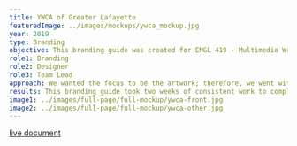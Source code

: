 ```yaml
---
title: YWCA of Greater Lafayette
featuredImage: ../images/mockups/ywca_mockup.jpg
year: 2019
type: Branding
objective: This branding guide was created for ENGL 419 - Multimedia Writing at Purdue University to benefit an upcoming art gallery for YWCA of Greater Lafayette. The art gallery was to display artwork created by members of YWCA to tell the experiences they’ve encountered and overcome. The guide was created to lead the rest of the class in their final deliverables; therefore, the language and feeling of the gallery was to be strong, yet sensitive. I and another classmate collaborated in creating an outline for our branding strategies. 
role1: Branding
role2: Designer
role3: Team Lead
approach: We wanted the focus to be the artwork; therefore, we went with simplistic colors and fonts. I created the branding guide in Adobe Illustrator and distributed it to the whole class by providing the booklet and links to the Google Fonts utilized.
results: This branding guide took two weeks of consistent work to complete and was created prior to any artwork. Therefore, it was difficult to gauge the color and feeling behind the majority of the artwork. Regardless, the feedback and excitement from YWCA were very positive and they were excited to begin utilizing it.
image1: ../images/full-page/full-mockup/ywca-front.jpg
image2: ../images/full-page/full-mockup/ywca-other.jpg
---
```


<a href="https://issuu.com/ndwenge/docs/gallery-branding-guide" style="color: #212529;">live document</a>
